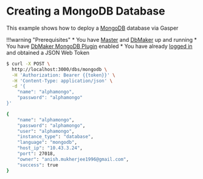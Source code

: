 # Creating a MongoDB Database

This example shows how to deploy a [MongoDB](https://www.mongodb.com/) database via Gasper

!!!warning "Prerequisites"
    * You have [Master](/configurations/master/) and [DbMaker](/configurations/dbmaker/) up and running
    * You have [DbMaker MongoDB Plugin](/configurations/dbmaker/#mongodb-configuration) enabled
    * You have already [logged in](/examples/login/) and obtained a JSON Web Token

```bash
$ curl -X POST \
  http://localhost:3000/dbs/mongodb \
  -H 'Authorization: Bearer {{token}}' \
  -H 'Content-Type: application/json' \
  -d '{
	"name": "alphamongo",
	"password": "alphamongo"
}'

{
    "name": "alphamongo",
    "password": "alphamongo",
    "user": "alphamongo",
    "instance_type": "database",
    "language": "mongodb",
    "host_ip": "10.43.3.24",
    "port": 27018,
    "owner": "anish.mukherjee1996@gmail.com",
    "success": true
}
```
